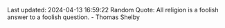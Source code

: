 Last updated: 2024-04-13 16:59:22
Random Quote: All religion is a foolish answer to a foolish question. - Thomas Shelby